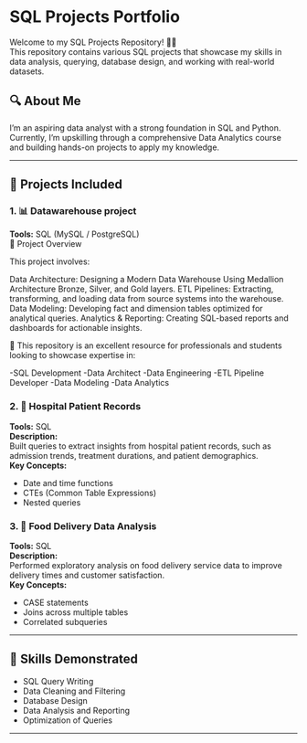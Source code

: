 # SQL Projects Portfolio

Welcome to my SQL Projects Repository! 👩‍💻  
This repository contains various SQL projects that showcase my skills in data analysis, querying, database design, and working with real-world datasets.

## 🔍 About Me

I’m an aspiring data analyst with a strong foundation in SQL and Python. Currently, I’m upskilling through a comprehensive Data Analytics course and building hands-on projects to apply my knowledge.

---

## 📁 Projects Included

### 1. 📊 Datawarehouse project
**Tools:** SQL (MySQL / PostgreSQL)  
📖 Project Overview

This project involves:

Data Architecture: Designing a Modern Data Warehouse Using Medallion Architecture Bronze, Silver, and Gold layers.
ETL Pipelines: Extracting, transforming, and loading data from source systems into the warehouse.
Data Modeling: Developing fact and dimension tables optimized for analytical queries.
Analytics & Reporting: Creating SQL-based reports and dashboards for actionable insights.

🎯 This repository is an excellent resource for professionals and students looking to showcase expertise in:

-SQL Development
-Data Architect
-Data Engineering
-ETL Pipeline Developer
-Data Modeling
-Data Analytics


### 2. 🏥 Hospital Patient Records  
**Tools:** SQL  
**Description:**  
Built queries to extract insights from hospital patient records, such as admission trends, treatment durations, and patient demographics.  
**Key Concepts:**  
- Date and time functions  
- CTEs (Common Table Expressions)  
- Nested queries  

### 3. 🍔 Food Delivery Data Analysis  
**Tools:** SQL  
**Description:**  
Performed exploratory analysis on food delivery service data to improve delivery times and customer satisfaction.  
**Key Concepts:**  
- CASE statements  
- Joins across multiple tables  
- Correlated subqueries  

---

## 📌 Skills Demonstrated

- SQL Query Writing  
- Data Cleaning and Filtering  
- Database Design  
- Data Analysis and Reporting  
- Optimization of Queries  

---


